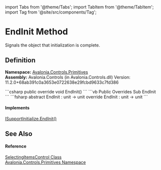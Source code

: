 import Tabs from '@theme/Tabs'; 
import TabItem from '@theme/TabItem'; 
import Tag from '@site/src/components/Tag'; 

# EndInit Method


Signals the object that initialization is complete.



## Definition
**Namespace:** <a href="N_Avalonia_Controls_Primitives">Avalonia.Controls.Primitives</a>  
**Assembly:** Avalonia.Controls (in Avalonia.Controls.dll) Version: 11.2.0+68ab391c0a3653e0722638e29fcbd9633c7fd386

<Tabs groupId="api-code-preview">
<TabItem value="csharp" label="C#">
```csharp
public override void EndInit()
```
</TabItem>
<TabItem value="vb" label="VB">
```vb
Public Overrides Sub EndInit
```
</TabItem>
<TabItem value="fsharp" label="F#">
```fsharp
abstract EndInit : unit -> unit 
override EndInit : unit -> unit 
```
</TabItem>
</Tabs>



#### Implements
<a href="https://learn.microsoft.com/dotnet/api/system.componentmodel.isupportinitialize.endinit" target="_blank" rel="noopener noreferrer">ISupportInitialize.EndInit()</a>  


## See Also


#### Reference
<a href="T_Avalonia_Controls_Primitives_SelectingItemsControl">SelectingItemsControl Class</a>  
<a href="N_Avalonia_Controls_Primitives">Avalonia.Controls.Primitives Namespace</a>  
